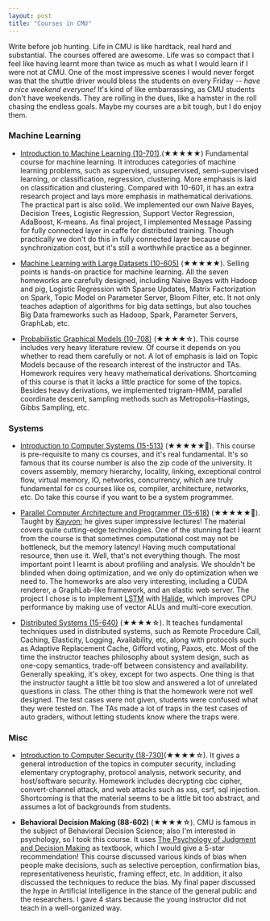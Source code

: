 ```yaml
---
layout: post
title: "Courses in CMU" 
---
```


Write before job hunting. Life in CMU is like hardtack, real hard and substantial. The courses offered are awesome. Life was so compact that I feel like having learnt more than twice as much as what I would learn if I were not at CMU. One of the most impressive scenes I would never forget was that the shuttle driver would bless the students on every Friday -- _have a nice weekend everyone!_ It's kind of like embarrassing, as CMU students don't have weekends. They are rolling in the dues, like a hamster in the roll chasing the endless goals. Maybe my courses are a bit tough, but I do enjoy them.

### Machine Learning

* [Introduction to Machine Learning (10-701)](http://www.cs.cmu.edu/~epxing/Class/10701-15F/).(&#9733;&#9733;&#9733;&#9733;&#9733;) Fundamental course for machine learning. It introduces categories of machine learning problems, such as supervised, unsupervised, semi-supervised learning, or classification, regression, clustering. More emphasis is laid on classification and clustering. Compared with 10-601, it has an extra research project and lays more emphasis in mathematical derivations. The practical part is also solid. We implemented our own Naive Bayes, Decision Trees, Logistic Regression, Support Vector Regression, AdaBoost, K-means. As final project, I implemented Message Passing for fully connected layer in caffe for distributed training. Though practically we don't do this in fully connected layer because of synchronization cost, but it's still a worthwhile practice as a beginner.

* [Machine Learning with Large Datasets (10-605)](http://curtis.ml.cmu.edu/w/courses/index.php/Syllabus_for_Machine_Learning_with_Large_Datasets_10-605_in_Fall_2015) (&#9733;&#9733;&#9733;&#9733;&#9733;). Selling points is hands-on practice for machine learning. All the seven homeworks are carefully designed, including Naive Bayes with Hadoop and pig, Logistic Regression with Sparse Updates, Matrix Factorization on Spark, Topic Model on Parameter Server, Bloom Filter, etc. It not only teaches adaption of algorithms for big data settings, but also touches Big Data frameworks such as Hadoop, Spark, Parameter Servers, GraphLab, etc.

* [Probabilistic Graphical Models (10-708)](http://www.cs.cmu.edu/~epxing/Class/10708-16/lecture.html) (&#9733;&#9733;&#9733;&#9733;&#9734;). This course includes very heavy literature review. Of course it depends on you whether to read them carefully or not. A lot of emphasis is laid on Topic Models because of the research interest of the instructor and TAs. Homework requires very heavy mathematical derivations. Shortcoming of this course is that it lacks a little practice for some of the topics. Besides heavy derivations, we implemented trigram-HMM, parallel coordinate descent, sampling methods such as Metropolis–Hastings, Gibbs Sampling, etc.

### Systems

* [Introduction to Computer Systems (15-513)](https://www.cs.cmu.edu/~213/) (&#9733;&#9733;&#9733;&#9733;&#9733;&#127775;). This course is pre-requisite to many cs courses, and it's real fundamental. It's so famous that its course number is also the zip code of the university. It covers assembly, memory hierarchy, locality, linking, exceptional control flow, virtual memory, IO, networks, concurrency, which are truly fundamental for cs courses like os, compiler, architecture, networks, etc. Do take this course if you want to be a system programmer.

* [Parallel Computer Architecture and Programmer (15-618)](http://15418.courses.cs.cmu.edu/spring2016/) (&#9733;&#9733;&#9733;&#9733;&#9733;&#127775;). Taught by [Kayvon](http://www.cs.cmu.edu/~kayvonf/); he gives super impressive lectures! The material covers quite cutting-edge technologies. One of the stunning fact I learnt from the course is that sometimes computational cost may not be bottleneck, but the memory latency! Having much computational resource, then use it. Well, that's not everything though. The most important point I learnt is about profiling and analysis. We shouldn't be blinded when doing optimization, and we only do optimization when we need to. The homeworks are also very interesting, including a CUDA renderer, a GraphLab-like framework, and an elastic web server. The project I chose is to implement [LSTM](http://colah.github.io/posts/2015-08-Understanding-LSTMs/) with [Halide](http://halide-lang.org/), which improves CPU performance by making use of vector ALUs and multi-core execution.

* [Distributed Systems (15-640)](http://www.cs.cmu.edu/~15-440/) (&#9733;&#9733;&#9733;&#9733;&#9734;). It teaches fundamental techniques used in distributed systems, such as Remote Procedure Call, Caching, Elasticity, Logging, Availability, etc, along with protocols such as Adaptive Replacement Cache, Gifford voting, Paxos, etc. Most of the time the instructor teaches philosophy about system design, such as one-copy semantics, trade-off between consistency and availability. Generally speaking, it's okey, except for two aspects. One thing is that the instructor taught a little bit too slow and answered a lot of unrelated questions in class. The other thing is that the homework were not well designed. The test cases were not given, students were confused what they were tested on. The TAs made a lot of traps in the test cases of auto graders, without letting students know where the traps were.

### Misc

* [Introduction to Computer Security (18-730)](http://www.ece.cmu.edu/~lbauer/courses/18730/f2015/)(&#9733;&#9733;&#9733;&#9733;&#9734;). It gives a general introduction of the topics in computer security, including elementary cryptography, protocol analysis, network security, and host/software security. Homework includes decrypting cbc cipher, convert-channel attack, and web attacks such as xss, csrf, sql injection. Shortcoming is that the material seems to be a little bit too abstract, and assumes a lot of backgrounds from students.

* __Behavioral Decision Making (88-602)__ (&#9733;&#9733;&#9733;&#9733;&#9734;). CMU is famous in the subject of Behavioral Decision Science; also I'm interested in psychology, so I took this course. It uses [The Psychology of Judgment and Decision Making](https://www.amazon.com/Psychology-Judgment-Decision-Making-McGraw-Hill/dp/0070504776/ref=sr_1_1?ie=UTF8&qid=1471728425&sr=8-1&keywords=Scott+Plous-The+Psychology) as textbook, which I would give a 5-star recommendation! This course discussed various kinds of bias when people make decisions, such as selective perception, confirmation bias, representativeness heuristic, framing effect, etc. In addition, it also discussed the techniques to reduce the bias. My final paper discussed the hype in Artificial Intelligence in the stance of the general public and the researchers. I gave 4 stars because the young instructor did not teach in a well-organized way.